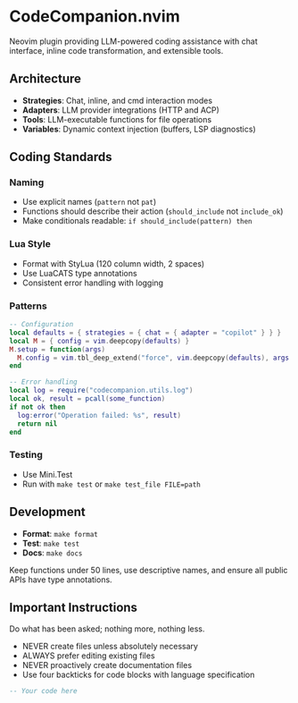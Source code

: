 # CodeCompanion.nvim

Neovim plugin providing LLM-powered coding assistance with chat interface, inline code transformation, and extensible tools.

## Architecture

- **Strategies**: Chat, inline, and cmd interaction modes
- **Adapters**: LLM provider integrations (HTTP and ACP)
- **Tools**: LLM-executable functions for file operations
- **Variables**: Dynamic context injection (buffers, LSP diagnostics)

## Coding Standards

### Naming
- Use explicit names (`pattern` not `pat`)
- Functions should describe their action (`should_include` not `include_ok`)
- Make conditionals readable: `if should_include(pattern) then`

### Lua Style
- Format with StyLua (120 column width, 2 spaces)
- Use LuaCATS type annotations
- Consistent error handling with logging

### Patterns

````lua
-- Configuration
local defaults = { strategies = { chat = { adapter = "copilot" } } }
local M = { config = vim.deepcopy(defaults) }
M.setup = function(args)
  M.config = vim.tbl_deep_extend("force", vim.deepcopy(defaults), args or {})
end

-- Error handling
local log = require("codecompanion.utils.log")
local ok, result = pcall(some_function)
if not ok then
  log:error("Operation failed: %s", result)
  return nil
end
````

### Testing
- Use Mini.Test
- Run with `make test` or `make test_file FILE=path`

## Development
- **Format**: `make format`
- **Test**: `make test`
- **Docs**: `make docs`

Keep functions under 50 lines, use descriptive names, and ensure all public APIs have type annotations.

## Important Instructions

Do what has been asked; nothing more, nothing less.
- NEVER create files unless absolutely necessary
- ALWAYS prefer editing existing files
- NEVER proactively create documentation files
- Use four backticks for code blocks with language specification

````lua
-- Your code here
````
